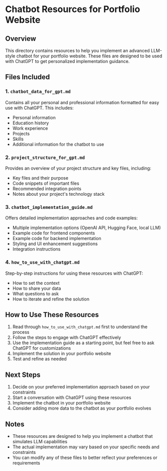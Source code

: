 # Chatbot Resources for Portfolio Website

## Overview
This directory contains resources to help you implement an advanced LLM-style chatbot for your portfolio website. These files are designed to be used with ChatGPT to get personalized implementation guidance.

## Files Included

### 1. `chatbot_data_for_gpt.md`
Contains all your personal and professional information formatted for easy use with ChatGPT. This includes:
- Personal information
- Education history
- Work experience
- Projects
- Skills
- Additional information for the chatbot to use

### 2. `project_structure_for_gpt.md`
Provides an overview of your project structure and key files, including:
- Key files and their purpose
- Code snippets of important files
- Recommended integration points
- Notes about your project's technology stack

### 3. `chatbot_implementation_guide.md`
Offers detailed implementation approaches and code examples:
- Multiple implementation options (OpenAI API, Hugging Face, local LLM)
- Example code for frontend components
- Example code for backend implementation
- Styling and UI enhancement suggestions
- Integration instructions

### 4. `how_to_use_with_chatgpt.md`
Step-by-step instructions for using these resources with ChatGPT:
- How to set the context
- How to share your data
- What questions to ask
- How to iterate and refine the solution

## How to Use These Resources

1. Read through `how_to_use_with_chatgpt.md` first to understand the process
2. Follow the steps to engage with ChatGPT effectively
3. Use the implementation guide as a starting point, but feel free to ask ChatGPT for customizations
4. Implement the solution in your portfolio website
5. Test and refine as needed

## Next Steps

1. Decide on your preferred implementation approach based on your constraints
2. Start a conversation with ChatGPT using these resources
3. Implement the chatbot in your portfolio website
4. Consider adding more data to the chatbot as your portfolio evolves

## Notes

- These resources are designed to help you implement a chatbot that simulates LLM capabilities
- The actual implementation may vary based on your specific needs and constraints
- You can modify any of these files to better reflect your preferences or requirements